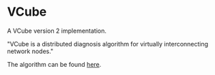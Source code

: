 # VCube
A VCube version 2 implementation.

"VCube is a distributed diagnosis algorithm for virtually interconnecting network nodes."

The algorithm can be found [here](https://doi.org/10.1109/ScalA.2014.14]).
